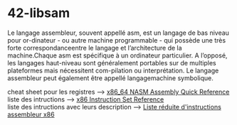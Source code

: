 # 42-libsam


Le langage assembleur, souvent appellé asm, est un langage de bas niveau pour or-dinateur - ou autre machine programmable - qui possède une très forte correspondanceentre le langage et l’architecture de la machine.Chaque asm est spécifique à un ordinateur particulier. A l’opposé, les langages haut-niveau sont généralement portables sur de multiples plateformes mais nécessitent com-pilation ou interprétation. Le langage assembleur peut également être appellé langagemachine symbolique.


cheat sheet pour les registres --> [x86_64 NASM Assembly Quick Reference](https://www.cs.uaf.edu/2017/fall/cs301/reference/x86_64.html)  
liste des intructions --> [x86 Instruction Set Reference](https://c9x.me/x86/)  
liste des intructions avec leurs description --> [Liste réduite d'instructions assembleur x86](http://jeanfrederic.gosio.free.fr/Enligne/asm/asm.html)  
